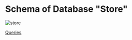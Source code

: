 # Schema of Database "Store"

![store](https://user-images.githubusercontent.com/101666279/186768027-d82a55fb-4cae-4e6c-aab7-bc448511fea2.png)

[Queries](https://github.com/ZabiyakaDaniil/SQL/blob/main/Stepik.org/stepik%20Store.sql)
